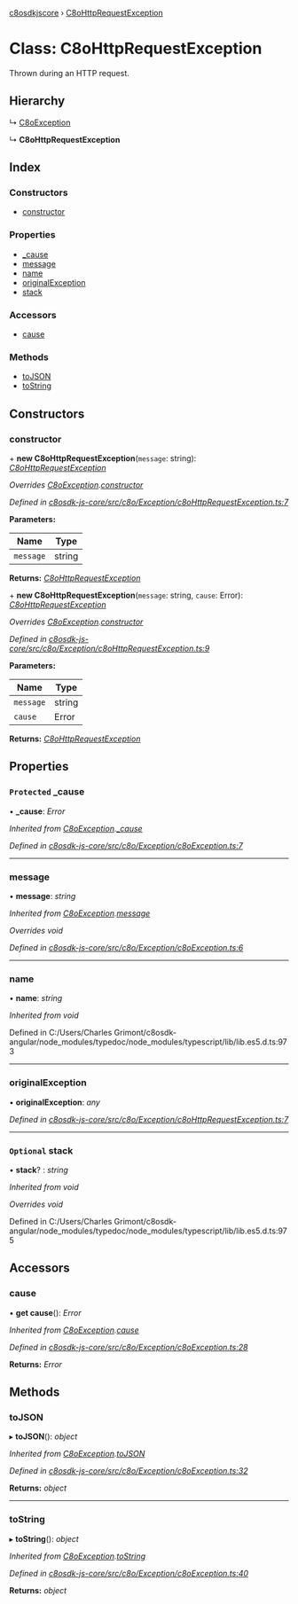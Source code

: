 [c8osdkjscore](../README.md) › [C8oHttpRequestException](c8ohttprequestexception.md)

# Class: C8oHttpRequestException

Thrown during an HTTP request.

## Hierarchy

  ↳ [C8oException](c8oexception.md)

  ↳ **C8oHttpRequestException**

## Index

### Constructors

* [constructor](c8ohttprequestexception.md#constructor)

### Properties

* [_cause](c8ohttprequestexception.md#protected-_cause)
* [message](c8ohttprequestexception.md#message)
* [name](c8ohttprequestexception.md#name)
* [originalException](c8ohttprequestexception.md#originalexception)
* [stack](c8ohttprequestexception.md#optional-stack)

### Accessors

* [cause](c8ohttprequestexception.md#cause)

### Methods

* [toJSON](c8ohttprequestexception.md#tojson)
* [toString](c8ohttprequestexception.md#tostring)

## Constructors

###  constructor

\+ **new C8oHttpRequestException**(`message`: string): *[C8oHttpRequestException](c8ohttprequestexception.md)*

*Overrides [C8oException](c8oexception.md).[constructor](c8oexception.md#constructor)*

*Defined in [c8osdk-js-core/src/c8o/Exception/c8oHttpRequestException.ts:7](https://github.com/convertigo/c8osdk-angular/blob/06c72df/src/c8o/Exception/c8oHttpRequestException.ts#L7)*

**Parameters:**

Name | Type |
------ | ------ |
`message` | string |

**Returns:** *[C8oHttpRequestException](c8ohttprequestexception.md)*

\+ **new C8oHttpRequestException**(`message`: string, `cause`: Error): *[C8oHttpRequestException](c8ohttprequestexception.md)*

*Overrides [C8oException](c8oexception.md).[constructor](c8oexception.md#constructor)*

*Defined in [c8osdk-js-core/src/c8o/Exception/c8oHttpRequestException.ts:9](https://github.com/convertigo/c8osdk-angular/blob/06c72df/src/c8o/Exception/c8oHttpRequestException.ts#L9)*

**Parameters:**

Name | Type |
------ | ------ |
`message` | string |
`cause` | Error |

**Returns:** *[C8oHttpRequestException](c8ohttprequestexception.md)*

## Properties

### `Protected` _cause

• **_cause**: *Error*

*Inherited from [C8oException](c8oexception.md).[_cause](c8oexception.md#protected-_cause)*

*Defined in [c8osdk-js-core/src/c8o/Exception/c8oException.ts:7](https://github.com/convertigo/c8osdk-angular/blob/06c72df/src/c8o/Exception/c8oException.ts#L7)*

___

###  message

• **message**: *string*

*Inherited from [C8oException](c8oexception.md).[message](c8oexception.md#message)*

*Overrides void*

*Defined in [c8osdk-js-core/src/c8o/Exception/c8oException.ts:6](https://github.com/convertigo/c8osdk-angular/blob/06c72df/src/c8o/Exception/c8oException.ts#L6)*

___

###  name

• **name**: *string*

*Inherited from void*

Defined in C:/Users/Charles Grimont/c8osdk-angular/node_modules/typedoc/node_modules/typescript/lib/lib.es5.d.ts:973

___

###  originalException

• **originalException**: *any*

*Defined in [c8osdk-js-core/src/c8o/Exception/c8oHttpRequestException.ts:7](https://github.com/convertigo/c8osdk-angular/blob/06c72df/src/c8o/Exception/c8oHttpRequestException.ts#L7)*

___

### `Optional` stack

• **stack**? : *string*

*Inherited from void*

*Overrides void*

Defined in C:/Users/Charles Grimont/c8osdk-angular/node_modules/typedoc/node_modules/typescript/lib/lib.es5.d.ts:975

## Accessors

###  cause

• **get cause**(): *Error*

*Inherited from [C8oException](c8oexception.md).[cause](c8oexception.md#cause)*

*Defined in [c8osdk-js-core/src/c8o/Exception/c8oException.ts:28](https://github.com/convertigo/c8osdk-angular/blob/06c72df/src/c8o/Exception/c8oException.ts#L28)*

**Returns:** *Error*

## Methods

###  toJSON

▸ **toJSON**(): *object*

*Inherited from [C8oException](c8oexception.md).[toJSON](c8oexception.md#tojson)*

*Defined in [c8osdk-js-core/src/c8o/Exception/c8oException.ts:32](https://github.com/convertigo/c8osdk-angular/blob/06c72df/src/c8o/Exception/c8oException.ts#L32)*

**Returns:** *object*

___

###  toString

▸ **toString**(): *object*

*Inherited from [C8oException](c8oexception.md).[toString](c8oexception.md#tostring)*

*Defined in [c8osdk-js-core/src/c8o/Exception/c8oException.ts:40](https://github.com/convertigo/c8osdk-angular/blob/06c72df/src/c8o/Exception/c8oException.ts#L40)*

**Returns:** *object*

